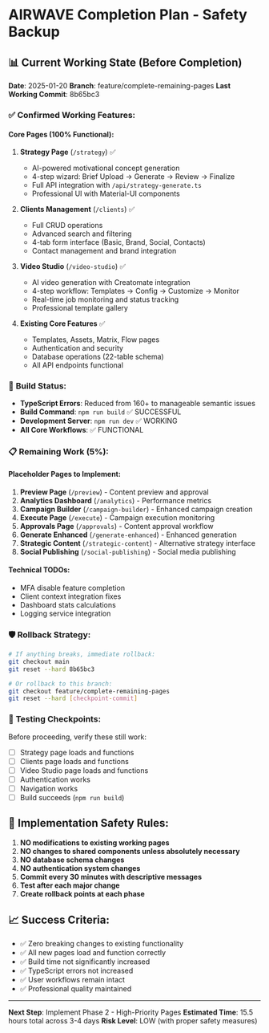 # AIRWAVE Completion Plan - Safety Backup

## 📊 Current Working State (Before Completion)

**Date**: 2025-01-20
**Branch**: feature/complete-remaining-pages
**Last Working Commit**: 8b65bc3

### ✅ **Confirmed Working Features**:

#### **Core Pages (100% Functional)**:
1. **Strategy Page** (`/strategy`) ✅
   - AI-powered motivational concept generation
   - 4-step wizard: Brief Upload → Generate → Review → Finalize
   - Full API integration with `/api/strategy-generate.ts`
   - Professional UI with Material-UI components

2. **Clients Management** (`/clients`) ✅
   - Full CRUD operations
   - Advanced search and filtering
   - 4-tab form interface (Basic, Brand, Social, Contacts)
   - Contact management and brand integration

3. **Video Studio** (`/video-studio`) ✅
   - AI video generation with Creatomate integration
   - 4-step workflow: Templates → Config → Customize → Monitor
   - Real-time job monitoring and status tracking
   - Professional template gallery

4. **Existing Core Features** ✅
   - Templates, Assets, Matrix, Flow pages
   - Authentication and security
   - Database operations (22-table schema)
   - All API endpoints functional

### 🔧 **Build Status**:
- **TypeScript Errors**: Reduced from 160+ to manageable semantic issues
- **Build Command**: `npm run build` ✅ SUCCESSFUL
- **Development Server**: `npm run dev` ✅ WORKING
- **All Core Workflows**: ✅ FUNCTIONAL

### 📋 **Remaining Work (5%)**:

#### **Placeholder Pages to Implement**:
1. **Preview Page** (`/preview`) - Content preview and approval
2. **Analytics Dashboard** (`/analytics`) - Performance metrics
3. **Campaign Builder** (`/campaign-builder`) - Enhanced campaign creation
4. **Execute Page** (`/execute`) - Campaign execution monitoring
5. **Approvals Page** (`/approvals`) - Content approval workflow
6. **Generate Enhanced** (`/generate-enhanced`) - Enhanced generation
7. **Strategic Content** (`/strategic-content`) - Alternative strategy interface
8. **Social Publishing** (`/social-publishing`) - Social media publishing

#### **Technical TODOs**:
- MFA disable feature completion
- Client context integration fixes
- Dashboard stats calculations
- Logging service integration

### 🛡️ **Rollback Strategy**:
```bash
# If anything breaks, immediate rollback:
git checkout main
git reset --hard 8b65bc3

# Or rollback to this branch:
git checkout feature/complete-remaining-pages
git reset --hard [checkpoint-commit]
```

### 🧪 **Testing Checkpoints**:
Before proceeding, verify these still work:
- [ ] Strategy page loads and functions
- [ ] Clients page loads and functions  
- [ ] Video Studio page loads and functions
- [ ] Authentication works
- [ ] Navigation works
- [ ] Build succeeds (`npm run build`)

## 🎯 **Implementation Safety Rules**:

1. **NO modifications to existing working pages**
2. **NO changes to shared components unless absolutely necessary**
3. **NO database schema changes**
4. **NO authentication system changes**
5. **Commit every 30 minutes with descriptive messages**
6. **Test after each major change**
7. **Create rollback points at each phase**

## 📈 **Success Criteria**:
- ✅ Zero breaking changes to existing functionality
- ✅ All new pages load and function correctly
- ✅ Build time not significantly increased
- ✅ TypeScript errors not increased
- ✅ User workflows remain intact
- ✅ Professional quality maintained

---

**Next Step**: Implement Phase 2 - High-Priority Pages
**Estimated Time**: 15.5 hours total across 3-4 days
**Risk Level**: LOW (with proper safety measures)
